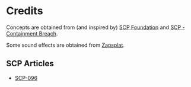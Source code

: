 # Credits

Concepts are obtained from (and inspired by) [SCP Foundation](https://scp-wiki.wikidot.com/) and [SCP - Containment Breach](https://www.scpcbgame.com/).

Some sound effects are obtained from [Zapsplat](https://www.zapsplat.com/).

## SCP Articles

- [SCP-096](https://scp-wiki.wikidot.com/scp-096)
